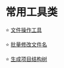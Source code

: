 # 常用工具类

⭐️  [文件操作工具](/常用工具/文件操作工具.md) 

⭐️  [批量修改文件名](/常用工具/批量修改文件名.md) 

⭐️  [生成项目结构树](/常用工具/生成项目结构树.md) 

